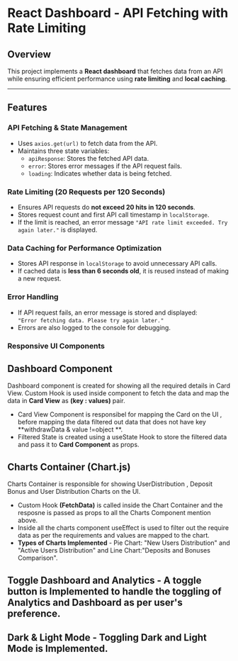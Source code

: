 # React Dashboard - API Fetching with Rate Limiting  

## Overview  
This project implements a **React dashboard** that fetches data from an API while ensuring efficient performance using **rate limiting** and **local caching**.  

---

## Features  

### API Fetching & State Management  
- Uses `axios.get(url)` to fetch data from the API.  
- Maintains three state variables:  
  - `apiResponse`: Stores the fetched API data.  
  - `error`: Stores error messages if the API request fails.  
  - `loading`: Indicates whether data is being fetched.  

###  Rate Limiting (20 Requests per 120 Seconds)  
- Ensures API requests do **not exceed 20 hits in 120 seconds**.  
- Stores request count and first API call timestamp in `localStorage`.  
- If the limit is reached, an error message `"API rate limit exceeded. Try again later."` is displayed.  

###  Data Caching for Performance Optimization  
- Stores API response in `localStorage` to avoid unnecessary API calls.  
- If cached data is **less than 6 seconds old**, it is reused instead of making a new request.  

###  Error Handling  
- If API request fails, an error message is stored and displayed:  
  `"Error fetching data. Please try again later."`  
- Errors are also logged to the console for debugging.  

### Responsive UI Components
 ## Dashboard Component 
 Dashboard component is created for showing all the required details in Card View. Custom Hook is used inside component to fetch the 
  data and map the data in **Card View** as **(key : values)** pair.
   - Card View Component is responsibel for mapping the Card on the UI , before mapping the data filtered out data that does not have key **withdrawData & value 
     !=object **.
   - Filtered State is created using a useState Hook to store the filtered data and pass it to **Card Component** as props.

 ## Charts Container (Chart.js) 
 Charts Container is responsible for showing  UserDistribution , Deposit Bonus and User Distribution Charts on the UI.
  - Custom Hook **(FetchData)** is called inside the Chart Container and the resposne is passed as props to all the Charts Component mention above.
  -  Inside all the charts component useEffect is used to filter out the require data as per the requirements and values are mapped to the chart.
  -  **Types of Charts Implemented** -  Pie Chart: "New Users Distribution" and "Active Users Distribution" and Line Chart:"Deposits and Bonuses Comparison".

     
  ## Toggle Dashboard and Analytics - A toggle button is Implemented to handle the toggling of Analytics and Dashboard as per user's preference.
  ## Dark & Light Mode - Toggling Dark and Light Mode is Implemented.

  
  
                               




